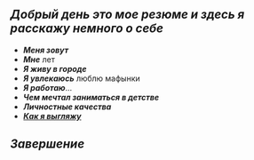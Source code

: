 ## **_Добрый день это мое резюме и здесь я расскажу немного о себе_**
* __*Меня зовут*__
* __*Мне*__ лет
* *__Я живу в городе__*
* __*Я увлекаюсь*__ люблю мафынки
* __*Я работаю*__...
* __*Чем мечтал заниматься в детстве*__
* __*Личностные качества*__
* __*[Как я выгляжу](photo1712238622.jpeg)*__
## _**Завершение**_